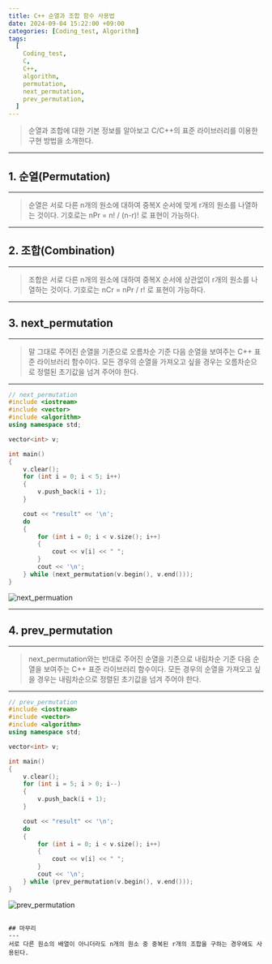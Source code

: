 ```yaml
---
title: C++ 순열과 조합 함수 사용법
date: 2024-09-04 15:22:00 +09:00
categories: [Coding_test, Algorithm]
tags:
  [
    Coding_test,
    C,
    C++,
	algorithm,
    permutation,
    next_permutation,
    prev_permutation,
  ]
---
```


> 순열과 조합에 대한 기본 정보를 알아보고
> C/C++의 표준 라이브러리를 이용한 구현 방법을 소개한다.

---

## 1. 순열(Permutation)

---
> 순열은 서로 다른 n개의 원소에 대하여 중복X 순서에 맞게
r개의 원소를 나열하는 것이다.
기호로는 nPr = n! / (n-r)! 로 표현이 가능하다.

---

## 2. 조합(Combination)

---
> 조합은 서로 다른 n개의 원소에 대하여 중복X 순서에 상관없이
r개의 원소를 나열하는 것이다.
기호로는 nCr = nPr / r! 로 표현이 가능하다.

---

## 3. next_permutation

---
> 말 그대로 주어진 순열을 기준으로 오름차순 기준 다음 순열을
보여주는 C++ 표준 라이브러리 함수이다. 모든 경우의 순열을 
가져오고 싶을 경우는 오름차순으로 정렬된 초기값을 넘겨 주어야 한다.

---

```cpp
// next_permutation
#include <iostream>
#include <vector>
#include <algorithm>
using namespace std;

vector<int> v;

int main()
{
	v.clear();
	for (int i = 0; i < 5; i++)
	{
		v.push_back(i + 1);
	}

	cout << "result" << '\n';
	do
	{
		for (int i = 0; i < v.size(); i++)
		{
			cout << v[i] << " ";
		}
		cout << '\n';
	} while (next_permutation(v.begin(), v.end()));
}
```
![next_permuation](https://github.com/user-attachments/assets/a2aa5fda-c775-4d67-bf45-92c5c2618345)

---

## 4. prev_permutation

---
> next_permutation와는 반대로 주어진 순열을 기준으로 
내림차순 기준 다음 순열을 보여주는 C++ 표준 라이브러리 함수이다. 모든 경우의 순열을 가져오고 싶을 경우는 
내림차순으로 정렬된 초기값을 넘겨 주어야 한다.

---

```cpp
// prev_permutation
#include <iostream>
#include <vector>
#include <algorithm>
using namespace std;

vector<int> v;

int main()
{
	v.clear();
	for (int i = 5; i > 0; i--)
	{
		v.push_back(i + 1);
	}

	cout << "result" << '\n';
	do
	{
		for (int i = 0; i < v.size(); i++)
		{
			cout << v[i] << " ";
		}
		cout << '\n';
	} while (prev_permutation(v.begin(), v.end()));
}
```
![prev_permutation](https://github.com/user-attachments/assets/dcd0668d-8436-4153-98b4-047cfc0af45a)
```

## 마무리
---
서로 다른 원소의 배열이 아니더라도 n개의 원소 중 중복된 r개의 조합을 구하는 경우에도 사용된다.